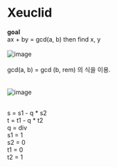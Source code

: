 # Xeuclid
<b>goal</b><br>
ax + by = gcd(a, b) then find x, y <br><br>
![image](https://user-images.githubusercontent.com/101767824/183479318-4415dba4-205e-42a8-a8c7-1ae479badc39.png) <br><br>
gcd(a, b) = gcd (b, rem) 의 식을 이용. <br><br><br>
![image](https://user-images.githubusercontent.com/101767824/183479756-d1c62ea1-fe70-4ba5-a68b-433e38854460.png)<br><br>

s = s1 - q * s2<br>
t = t1 - q * t2<br>
q = div <br>
s1 = 1 <br>
s2 = 0 <br>
t1 = 0 <br>
t2 = 1 <br>

